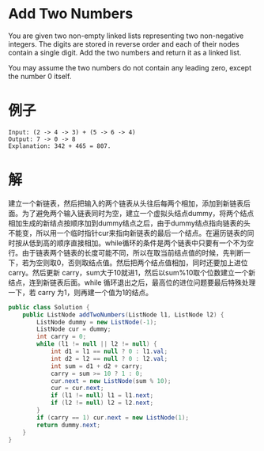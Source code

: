 # Add Two Numbers

You are given two non-empty linked lists representing two non-negative integers. The digits are stored in reverse order and each of their nodes contain a single digit. Add the two numbers and return it as a linked list.

You may assume the two numbers do not contain any leading zero, except the number 0 itself.

# 例子

```
Input: (2 -> 4 -> 3) + (5 -> 6 -> 4)
Output: 7 -> 0 -> 8
Explanation: 342 + 465 = 807.
```

# 解

建立一个新链表，然后把输入的两个链表从头往后每两个相加，添加到新链表后面。为了避免两个输入链表同时为空，建立一个虚拟头结点dummy，将两个结点相加生成的新结点按顺序加到dummy结点之后，由于dummy结点指向链表的头不能变，所以用一个临时指针cur来指向新链表的最后一个结点。在遍历链表的同时按从低到高的顺序直接相加。while循环的条件是两个链表中只要有一个不为空行。由于链表两个链表的长度可能不同，所以在取当前结点值的时候，先判断一下，若为空则取0，否则取结点值。然后把两个结点值相加，同时还要加上进位carry。然后更新 carry，sum大于10就进1，然后以sum%10取个位数建立一个新结点，连到新链表后面。while 循环退出之后，最高位的进位问题要最后特殊处理一下，若 carry 为1，则再建一个值为1的结点。

```java
public class Solution {
    public ListNode addTwoNumbers(ListNode l1, ListNode l2) {
        ListNode dummy = new ListNode(-1);
        ListNode cur = dummy;
        int carry = 0;
        while (l1 != null || l2 != null) {
            int d1 = l1 == null ? 0 : l1.val;
            int d2 = l2 == null ? 0 : l2.val;
            int sum = d1 + d2 + carry;
            carry = sum >= 10 ? 1 : 0;
            cur.next = new ListNode(sum % 10);
            cur = cur.next;
            if (l1 != null) l1 = l1.next;
            if (l2 != null) l2 = l2.next;
        }
        if (carry == 1) cur.next = new ListNode(1);
        return dummy.next;
    }
}
```
